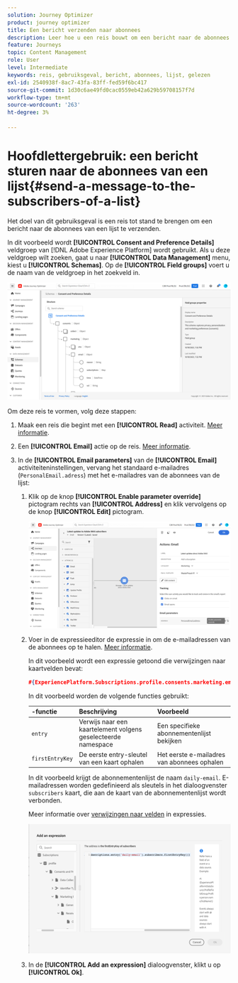 ```yaml
---
solution: Journey Optimizer
product: journey optimizer
title: Een bericht verzenden naar abonnees
description: Leer hoe u een reis bouwt om een bericht naar de abonnees van een lijst te verzenden
feature: Journeys
topic: Content Management
role: User
level: Intermediate
keywords: reis, gebruiksgeval, bericht, abonnees, lijst, gelezen
exl-id: 2540938f-8ac7-43fa-83ff-fed59f6bc417
source-git-commit: 1d30c6ae49fd0cac0559eb42a629b59708157f7d
workflow-type: tm+mt
source-wordcount: '263'
ht-degree: 3%

---
```


# Hoofdlettergebruik: een bericht sturen naar de abonnees van een lijst{#send-a-message-to-the-subscribers-of-a-list}

Het doel van dit gebruiksgeval is een reis tot stand te brengen om een bericht naar de abonnees van een lijst te verzenden.

In dit voorbeeld wordt **[!UICONTROL Consent and Preference Details]** veldgroep van [!DNL Adobe Experience Platform] wordt gebruikt. Als u deze veldgroep wilt zoeken, gaat u naar **[!UICONTROL Data Management]** menu, kiest u **[!UICONTROL Schemas]**. Op de **[!UICONTROL Field groups]** voert u de naam van de veldgroep in het zoekveld in.

![Deze veldgroep bevat het abonnementselement](assets/consent-and-preference-details-field-group.png)

Om deze reis te vormen, volg deze stappen:

1. Maak een reis die begint met een **[!UICONTROL Read]** activiteit. [Meer informatie](journey-gs.md).
1. Een **[!UICONTROL Email]** actie op de reis. [Meer informatie](journeys-message.md).
1. In de **[!UICONTROL Email parameters]** van de **[!UICONTROL Email]** activiteiteninstellingen, vervang het standaard e-mailadres (`PersonalEmail.adress`) met het e-mailadres van de abonnees van de lijst:

   1. Klik op de knop **[!UICONTROL Enable parameter override]** pictogram rechts van **[!UICONTROL Address]** en klik vervolgens op de knop **[!UICONTROL Edit]** pictogram.

      ![](assets/message-to-subscribers-uc-1.png)

   1. Voer in de expressieeditor de expressie in om de e-mailadressen van de abonnees op te halen. [Meer informatie](expression/expressionadvanced.md).

      In dit voorbeeld wordt een expressie getoond die verwijzingen naar kaartvelden bevat:

      ```json
      #{ExperiencePlatform.Subscriptions.profile.consents.marketing.email.subscriptions.entry('daily-email').subscribers.firstEntryKey()}
      ```

      In dit voorbeeld worden de volgende functies gebruikt:

      | -functie | Beschrijving | Voorbeeld |
      | --- | --- | --- |
      | `entry` | Verwijs naar een kaartelement volgens geselecteerde namespace | Een specifieke abonnementenlijst bekijken |
      | `firstEntryKey` | De eerste entry-sleutel van een kaart ophalen | Het eerste e-mailadres van abonnees ophalen |

      In dit voorbeeld krijgt de abonnementenlijst de naam `daily-email`. E-mailadressen worden gedefinieerd als sleutels in het dialoogvenster `subscribers` kaart, die aan de kaart van de abonnementenlijst wordt verbonden.

      Meer informatie over [verwijzingen naar velden](expression/field-references.md) in expressies.

      ![](assets/message-to-subscribers-uc-2.png)

   1. In de **[!UICONTROL Add an expression]** dialoogvenster, klikt u op **[!UICONTROL Ok]**.
